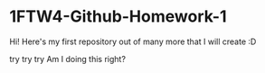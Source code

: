 # 1FTW4-Github-Homework-1
Hi! Here's my first repository out of many more that I will create :D

try try try
Am I doing this right?

